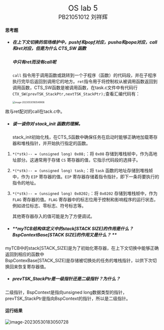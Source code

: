 <center><font size = "5">OS lab 5</font></center><center><font size = "4">PB21051012 刘祥辉</font></center>

#### 思考题

- ##### 在上下文切换的现场维护中，pushf和popf对应，pusha和popa对应，call和ret对应，但是为什么 CTS_SW 函数

  ##### 中只有ret而没有call呢  

  `call` 指令用于调用函数或跳转到一个子程序（函数）的代码段，并在子程序执行完毕后返回到调用它的地方。`ret`指令用于将控制权从被调用函数返回到调用函数，CTS_SW函数是被调用函数，在task.c文件中有代码行`CTX_SW(prevTSK_StackPtr,nextTSK_StackPtr);`查看汇编代码有：

  <img src="C:\Users\86139\AppData\Roaming\Typora\typora-user-images\image-20230530180549906.png" alt="image-20230530180549906" style="zoom: 50%;" />

故与ret配对的call在tack.c中。

- ##### **谈一谈你对 stack_init 函数的理解。**  

  stack_init初始化栈，在CTS_S函数中确保任务在启动时能够正确地加载寄存器和堆栈指针，并开始执行指定的函数。

1. `*(*stk)-- = (unsigned long) 0x08;`：将 `0x08` 存储到堆栈帧中，作为高地址部分。这通常用于存储 `CS` 寄存器的值，它指示代码段的选择子。

2. `*(*stk)-- = (unsigned long) task;`：将 `task` 函数的地址存储到堆栈帧中，作为 `EIP` 寄存器的值。`EIP` 寄存器存储着指令指针，即下一条将要执行的指令的地址。

3. `*(*stk)-- = (unsigned long) 0x0202;`：将 `0x0202` 存储到堆栈帧中，作为 `FLAG` 寄存器的值。`FLAG` 寄存器中的标志位用于控制和影响程序的运行状态，例如进位标志、零标志、符号标志等。

   其他寄存器存入的值可能是为了方便调试。

- ##### **myTCB结构体定义中的stack[STACK SIZE]的作用是什么？BspContextBase[STACK SIZE]的作用又是什么？  **

myTCB中的stack[STACK_SIZE]是为了初始化寄存器，在上下文切换中能够正确返回到相应的函数中<br>BspContexBase[STACK_SIZE]是存储被切换处的任务的堆栈指针，以供下次切换回来恢复寄存器值。

- ##### **prevTSK_StackPtr是一级指针还是二级指针？为什么？**  

二级指针，BspContext是指向unsigned long数据类型的指针，prevTSK_StackPtr是指向BspContext的指针，所以是二级指针。

#### **运行结果**

![image-20230530183050728](C:\Users\86139\AppData\Roaming\Typora\typora-user-images\image-20230530183050728.png)